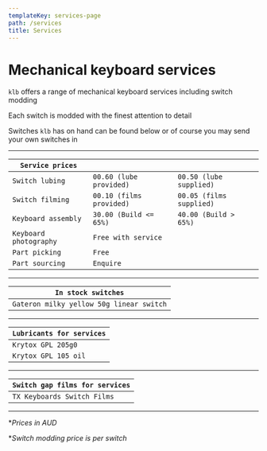 ```yaml
---
templateKey: services-page
path: /services
title: Services
---
```

# Mechanical keyboard services

`klb` offers a range of mechanical keyboard services including switch modding

Each switch is modded with the finest attention to detail

Switches `klb` has on hand can be found below or of course you may send your own switches in

---

| `Service prices`       |                        |                        |
| -------------------- | ---------------------- | ---------------------- |
| `Switch lubing`        | `00.60 (lube provided)`  | `00.50 (lube supplied)`  |
| `Switch filming`       | `00.10 (films provided)` | `00.05 (films supplied)` |
| `Keyboard assembly`    | `30.00 (Build <= 65%)`   | `40.00 (Build > 65%)`    |
| `Keyboard photography` | `Free with service`      |                        |
| `Part picking`         | `Free`                   |                        |
| `Part sourcing`        | `Enquire`                |                        |

---

| `In stock switches` |
|-|
| `Gateron milky yellow 50g linear switch` |

---

| `Lubricants for services` |
|-|
| `Krytox GPL 205g0` |
| `Krytox GPL 105 oil` |

---

| `Switch gap films for services` |
|-|
| `TX Keyboards Switch Films` |

---

**Prices in AUD*

**Switch modding price is per switch*